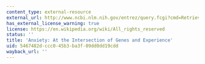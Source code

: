 ```yaml
---
content_type: external-resource
external_url: http://www.ncbi.nlm.nih.gov/entrez/query.fcgi?cmd=Retrieve&db=PubMed&dopt=Citation&list_uids=10461213
has_external_license_warning: true
license: https://en.wikipedia.org/wiki/All_rights_reserved
status: ''
title: 'Anxiety: At the Intersection of Genes and Experience'
uid: 5467482d-ccc0-45b3-ba3f-09dd0dd19cdd
wayback_url: ''
---
```

